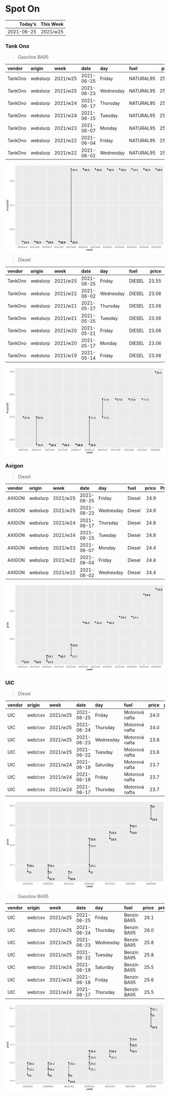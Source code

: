 Spot On
================

|    Today’s | This Week |
|-----------:|----------:|
| 2021-06-25 |  2021/w25 |

### Tank Ono

> Gasoline BA95

| vendor  | origin   | week     | date       | day       | fuel      | price | PriceVAT |
|:--------|:---------|:---------|:-----------|:----------|:----------|------:|---------:|
| TankOno | webslurp | 2021/w25 | 2021-06-25 | Friday    | NATURAL95 | 25.21 |     30.5 |
| TankOno | webslurp | 2021/w25 | 2021-06-23 | Wednesday | NATURAL95 | 25.21 |     30.5 |
| TankOno | webslurp | 2021/w24 | 2021-06-17 | Thursday  | NATURAL95 | 25.21 |     30.5 |
| TankOno | webslurp | 2021/w24 | 2021-06-15 | Tuesday   | NATURAL95 | 25.21 |     30.5 |
| TankOno | webslurp | 2021/w23 | 2021-06-07 | Monday    | NATURAL95 | 25.21 |     30.5 |
| TankOno | webslurp | 2021/w22 | 2021-06-04 | Friday    | NATURAL95 | 25.21 |     30.5 |
| TankOno | webslurp | 2021/w22 | 2021-06-02 | Wednesday | NATURAL95 | 25.21 |     30.5 |

<img src="SpotOn_files/figure-gfm/tono-ba95-1.png" style="display: block; margin: auto auto auto 0;" />

> Diesel

| vendor  | origin   | week     | date       | day       | fuel   | price | PriceVAT |
|:--------|:---------|:---------|:-----------|:----------|:-------|------:|---------:|
| TankOno | webslurp | 2021/w25 | 2021-06-25 | Friday    | DIESEL | 23.55 |     28.5 |
| TankOno | webslurp | 2021/w22 | 2021-06-02 | Wednesday | DIESEL | 23.06 |     27.9 |
| TankOno | webslurp | 2021/w21 | 2021-05-27 | Thursday  | DIESEL | 23.06 |     27.9 |
| TankOno | webslurp | 2021/w21 | 2021-05-25 | Tuesday   | DIESEL | 23.06 |     27.9 |
| TankOno | webslurp | 2021/w20 | 2021-05-21 | Friday    | DIESEL | 23.06 |     27.9 |
| TankOno | webslurp | 2021/w20 | 2021-05-17 | Monday    | DIESEL | 23.06 |     27.9 |
| TankOno | webslurp | 2021/w19 | 2021-05-14 | Friday    | DIESEL | 23.06 |     27.9 |

<img src="SpotOn_files/figure-gfm/tono-diesel-1.png" style="display: block; margin: auto auto auto 0;" />

### Axigon

> Diesel

| vendor | origin   | week     | date       | day       | fuel   | price | PriceVAT |
|:-------|:---------|:---------|:-----------|:----------|:-------|------:|---------:|
| AXIGON | webslurp | 2021/w25 | 2021-06-25 | Friday    | Diesel |  24.9 |     30.2 |
| AXIGON | webslurp | 2021/w25 | 2021-06-23 | Wednesday | Diesel |  24.9 |     30.2 |
| AXIGON | webslurp | 2021/w24 | 2021-06-17 | Thursday  | Diesel |  24.8 |     30.0 |
| AXIGON | webslurp | 2021/w24 | 2021-06-15 | Tuesday   | Diesel |  24.8 |     30.0 |
| AXIGON | webslurp | 2021/w23 | 2021-06-07 | Monday    | Diesel |  24.4 |     29.5 |
| AXIGON | webslurp | 2021/w22 | 2021-06-04 | Friday    | Diesel |  24.4 |     29.5 |
| AXIGON | webslurp | 2021/w22 | 2021-06-02 | Wednesday | Diesel |  24.4 |     29.5 |

<img src="SpotOn_files/figure-gfm/axigon-diesel-1.png" style="display: block; margin: auto auto auto 0;" />

### UIC

> Diesel

| vendor | origin  | week     | date       | day       | fuel           | price | priceVAT |
|:-------|:--------|:---------|:-----------|:----------|:---------------|------:|---------:|
| UIC    | web/csv | 2021/w25 | 2021-06-25 | Friday    | Motorová nafta |  24.0 |     29.0 |
| UIC    | web/csv | 2021/w25 | 2021-06-24 | Thursday  | Motorová nafta |  24.0 |     29.0 |
| UIC    | web/csv | 2021/w25 | 2021-06-23 | Wednesday | Motorová nafta |  23.8 |     28.8 |
| UIC    | web/csv | 2021/w25 | 2021-06-22 | Tuesday   | Motorová nafta |  23.8 |     28.8 |
| UIC    | web/csv | 2021/w24 | 2021-06-19 | Saturday  | Motorová nafta |  23.7 |     28.7 |
| UIC    | web/csv | 2021/w24 | 2021-06-18 | Friday    | Motorová nafta |  23.7 |     28.7 |
| UIC    | web/csv | 2021/w24 | 2021-06-17 | Thursday  | Motorová nafta |  23.7 |     28.7 |

<img src="SpotOn_files/figure-gfm/uic-diesel-1.png" style="display: block; margin: auto auto auto 0;" />

> Gasoline BA95

| vendor | origin  | week     | date       | day       | fuel        | price | priceVAT |
|:-------|:--------|:---------|:-----------|:----------|:------------|------:|---------:|
| UIC    | web/csv | 2021/w25 | 2021-06-25 | Friday    | Benzin BA95 |  26.1 |     31.6 |
| UIC    | web/csv | 2021/w25 | 2021-06-24 | Thursday  | Benzin BA95 |  26.0 |     31.5 |
| UIC    | web/csv | 2021/w25 | 2021-06-23 | Wednesday | Benzin BA95 |  25.8 |     31.2 |
| UIC    | web/csv | 2021/w25 | 2021-06-22 | Tuesday   | Benzin BA95 |  25.8 |     31.2 |
| UIC    | web/csv | 2021/w24 | 2021-06-19 | Saturday  | Benzin BA95 |  25.5 |     30.9 |
| UIC    | web/csv | 2021/w24 | 2021-06-18 | Friday    | Benzin BA95 |  25.6 |     31.0 |
| UIC    | web/csv | 2021/w24 | 2021-06-17 | Thursday  | Benzin BA95 |  25.5 |     30.9 |

<img src="SpotOn_files/figure-gfm/uic-ba95-1.png" style="display: block; margin: auto auto auto 0;" />
